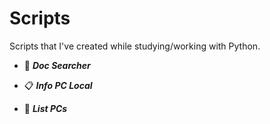 # Scripts

Scripts that I've created while studying/working with Python.

* :file_folder: _**Doc Searcher**_

* :clipboard: _**Info PC Local**_

* :receipt: _**List PCs**_